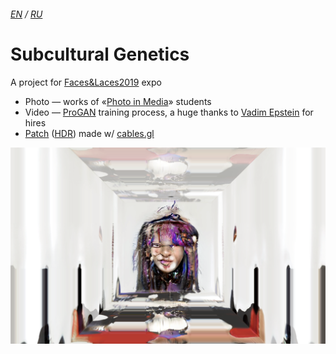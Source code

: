 ###### [EN] / [RU]

# Subcultural Genetics

A project for [Faces&Laces2019](https://2019.faceslaces.com) expo

- Photo — works of «[Photo in Media](https://www.instagram.com/photo_in_media)» students
- Video — [ProGAN](https://github.com/tkarras/progressive_growing_of_gans) training process, a huge thanks to [Vadim Epstein](https://github.com/eps696) for hires
- [Patch](https://cables.gl/p/5d049ce2059171295e0e250b?s=ubFrf2W6byWJK3bW) ([HDR](https://cables.gl/p/5cf9c1fd76cd9f7ebaead15a?s=36Xd2XtwJHAGMGHt)) made w/ [cables.gl](https://cables.gl/)

[![screenshoot](./screenshoot.png)](https://github.com/mevius6/subcultural-genetics)

[EN]: ./README.md
[RU]: ./README.ru.md
